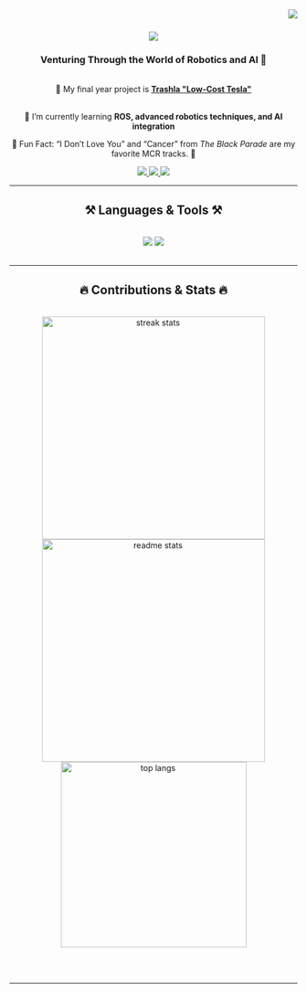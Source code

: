 <img align="right" src="https://visitor-badge.laobi.icu/badge?page_id=Athirah-Najihah.Athirah-Najihah" />

<h1 align="center">
    <img src="https://readme-typing-svg.herokuapp.com/?font=Righteous&size=35&center=true&vCenter=true&width=500&height=70&duration=5000&lines=Hi+There!+👋;+I'm+Athirah+Najihah+Zulkifili!;" />
</h1>

<h3 align="center">Venturing Through the World of Robotics and AI 🧠</h3>

<br/>

<div align="center">
 🔭 My final year project is <strong><a href="https://github.com/Athirah-Najihah/trashla_low-cost-tesla">Trashla "Low-Cost Tesla"</a></strong>
 
 <br>🌱 I’m currently learning **ROS, advanced robotics techniques, and AI integration**

 🎸 Fun Fact: “I Don’t Love You” and “Cancer” from *The Black Parade* are my favorite MCR tracks. 🖤
</div>

<div align="center"> 
  <a href="mailto:athirahzulkifili01@gmail.com">
    <img src="https://img.shields.io/badge/Gmail-333333?style=for-the-badge&logo=gmail&logoColor=red" />
  </a>
  <a href="https://www.linkedin.com/in/athirah-zulkifili/" target="_blank">
    <img src="https://img.shields.io/badge/LinkedIn-0077B5?style=for-the-badge&logo=linkedin&logoColor=white" />
  </a>
  <a href="https://www.instagram.com/athirahzulkifili/" target="_blank">
     <img src="https://img.shields.io/badge/Instagram-E4405F?style=for-the-badge&logo=instagram&logoColor=white" />
  </a>
</div>

<hr/>

<h2 align="center">⚒️ Languages & Tools ⚒️</h2>
<br/>
<div align="center">
    <img src="https://skillicons.dev/icons?i=python,arduino,c,cpp,opencv,tensorflow,pytorch,github,linux,ros" />
    <img src="https://skillicons.dev/icons?i=html,css,javascript,java,sqlite,php,flutter,dart,figma" /><br>
</div>

<br/>
<hr/>

<h2 align="center">🔥 Contributions & Stats 🔥</h2>
<br>
<div align="center">
  <img width=390 src="https://github-readme-streak-stats.herokuapp.com/?user=athirah-najihah&count_private=true&theme=react&border_radius=10" alt="streak stats"/>
  <img width=390 src="https://github-readme-stats.vercel.app/api?username=athirah-najihah&count_private=true&show_icons=true&theme=react&rank_icon=github&border_radius=10" alt="readme stats" />
  <br/>
  <img width=325 align="center" src="https://github-readme-stats.vercel.app/api/top-langs/?username=athirah-najihah&hide=HTML&langs_count=8&layout=compact&theme=react&border_radius=10&size_weight=0.5&count_weight=0.5&exclude_repo=github-readme-stats" alt="top langs" />
</div>

<br/><br/>

<hr/>
